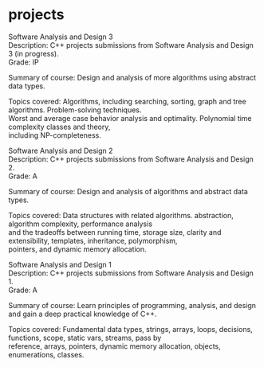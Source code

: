 # projects
  Software Analysis and Design 3  
  Description: C++ projects submissions from Software Analysis and Design 3 (in progress).  
  Grade: IP  

  Summary of course:  Design and analysis of more algorithms using abstract data types.   

  Topics covered:   Algorithms, including searching, sorting, graph and tree algorithms. Problem-solving techniques.   
                    Worst and average case behavior analysis and optimality. Polynomial time complexity classes and theory,  
                    including NP-completeness.  

  Software Analysis and Design 2  
  Description: C++ projects submissions from Software Analysis and Design 2.  
  Grade: A  

  Summary of course:  Design and analysis of algorithms and abstract data types. 

  Topics covered:	    Data structures with related algorithms. abstraction, algorithm complexity, performance analysis  
                      and the tradeoffs between running time, storage size, clarity and extensibility, templates, inheritance, polymorphism,  
                      pointers, and dynamic memory allocation.  

  Software Analysis and Design 1  
  Description: C++ projects submissions from Software Analysis and Design 1.  
  Grade: A  

  Summary of course:  Learn principles of programming, analysis, and design and gain a deep practical knowledge of C++. 

  Topics covered:     Fundamental data types, strings, arrays, loops, decisions, functions, scope, static vars, streams, pass by  
                      reference, arrays, pointers, dynamic memory allocation, objects, enumerations, classes.  
